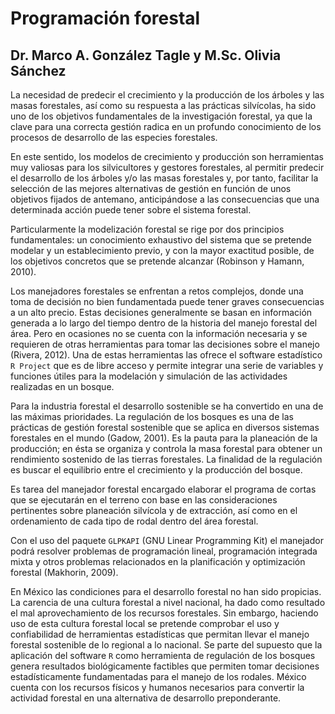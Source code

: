 # Programación forestal

## Dr. Marco A. González Tagle y M.Sc. Olivia Sánchez
La necesidad de predecir el crecimiento y la producción de los árboles y las masas forestales, 
así como su respuesta a las prácticas silvícolas, ha sido uno de los objetivos fundamentales de la investigación forestal, 
ya que la clave para una correcta gestión radica en un profundo conocimiento de los procesos de desarrollo de las especies 
forestales.

En este sentido, los modelos de crecimiento y producción son herramientas muy valiosas para los silvicultores y gestores 
forestales, al permitir predecir el desarrollo de los árboles y/o las masas forestales y, por tanto, facilitar la selección 
de las mejores alternativas de gestión en función de unos objetivos fijados de antemano, anticipándose a las consecuencias 
que una determinada acción puede tener sobre el sistema forestal. 

Particularmente la modelización forestal se rige por dos principios fundamentales: un conocimiento exhaustivo del sistema 
que se pretende modelar y un establecimiento previo, y con la mayor exactitud posible, de los objetivos concretos que se 
pretende alcanzar (Robinson y Hamann, 2010).   

Los manejadores forestales se enfrentan a retos complejos, donde una toma de decisión no bien fundamentada puede tener 
graves consecuencias a un alto precio. Estas decisiones generalmente se basan en información generada a lo largo del tiempo 
dentro de la historia del manejo forestal del área. Pero en ocasiones no se cuenta con la información necesaria y se 
requieren de otras herramientas para tomar las decisiones sobre el manejo (Rivera, 2012). Una de estas herramientas las 
ofrece el software estadístico `R Project` que es de libre acceso y permite integrar una serie de variables y funciones 
útiles para la modelación y simulación de las actividades realizadas en un bosque. 

Para la industria forestal el desarrollo sostenible se ha convertido en una de las máximas prioridades. La regulación de los 
bosques es una de las prácticas de gestión forestal sostenible que se aplica en diversos sistemas forestales en el mundo (Gadow, 2001).
Es la pauta para la planeación de la producción; en ésta se organiza y controla la masa forestal para obtener un rendimiento 
sostenido de las tierras forestales. La finalidad de la regulación es buscar el equilibrio entre el crecimiento y la producción 
del bosque.   

Es tarea del manejador forestal encargado elaborar el programa de cortas que se ejecutarán en el terreno con base en 
las consideraciones pertinentes sobre planeación silvícola y de extracción, así como en el ordenamiento de cada tipo de 
rodal dentro del área forestal.     

Con el uso del paquete `GLPKAPI` (GNU Linear Programming Kit) el manejador podrá resolver problemas de programación lineal, 
programación integrada mixta y otros problemas relacionados en la planificación y optimización forestal (Makhorin, 2009). 

En México las condiciones para el desarrollo forestal no han sido propicias. La carencia de una cultura forestal a nivel 
nacional, ha dado como resultado el mal aprovechamiento de los recursos forestales. Sin embargo, haciendo uso de esta 
cultura forestal local se pretende comprobar el uso y confiabilidad de herramientas estadísticas que permitan llevar el 
manejo forestal sostenible de lo regional a lo nacional. Se parte del supuesto que la aplicación del software `R` como 
herramienta de regulación de los bosques genera resultados biológicamente factibles que permiten tomar decisiones 
estadísticamente fundamentadas para el manejo de los rodales. México cuenta con los recursos físicos y humanos 
necesarios para convertir la actividad forestal en una alternativa de desarrollo preponderante.
